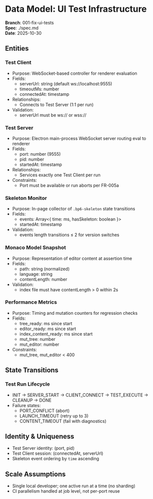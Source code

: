 # Data Model: UI Test Infrastructure

**Branch**: 001-fix-ui-tests  
**Spec**: ./spec.md  
**Date**: 2025-10-30

## Entities

### Test Client
- Purpose: WebSocket-based controller for renderer evaluation
- Fields:
  - serverUrl: string (default ws://localhost:9555)
  - timeoutMs: number
  - connectedAt: timestamp
- Relationships:
  - Connects to Test Server (1:1 per run)
- Validation:
  - serverUrl must be ws:// or wss://

### Test Server
- Purpose: Electron main-process WebSocket server routing eval to renderer
- Fields:
  - port: number (9555)
  - pid: number
  - startedAt: timestamp
- Relationships:
  - Services exactly one Test Client per run
- Constraints:
  - Port must be available or run aborts per FR-005a

### Skeleton Monitor
- Purpose: In-page collector of `.bp6-skeleton` state transitions
- Fields:
  - events: Array<{ time: ms, hasSkeleton: boolean }>
  - startedAt: timestamp
- Validation:
  - events length transitions ≤ 2 for version switches

### Monaco Model Snapshot
- Purpose: Representation of editor content at assertion time
- Fields:
  - path: string (normalized)
  - language: string
  - contentLength: number
- Validation:
  - index file must have contentLength > 0 within 2s

### Performance Metrics
- Purpose: Timing and mutation counters for regression checks
- Fields:
  - tree_ready: ms since start
  - editor_ready: ms since start
  - index_content_ready: ms since start
  - mut_tree: number
  - mut_editor: number
- Constraints:
  - mut_tree, mut_editor < 400

## State Transitions

### Test Run Lifecycle
- INIT → SERVER_START → CLIENT_CONNECT → TEST_EXECUTE → CLEANUP → DONE
- Failure states:
  - PORT_CONFLICT (abort)
  - LAUNCH_TIMEOUT (retry up to 3)
  - CONTENT_TIMEOUT (fail with diagnostics)

## Identity & Uniqueness
- Test Server identity: (port, pid)
- Test Client session: (connectedAt, serverUrl)
- Skeleton event ordering by `time` ascending

## Scale Assumptions
- Single local developer; one active run at a time (no sharding)
- CI parallelism handled at job level, not per-port reuse
